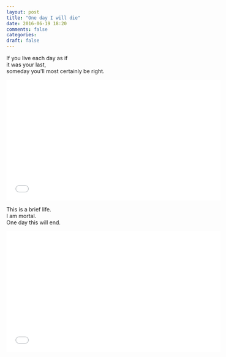 ```yaml
---
layout: post
title: "One day I will die"
date: 2016-06-19 18:20
comments: false
categories:
draft: false
---
```


If you live each day as if  
it was your last,  
someday you'll most
certainly be right.

<iframe width="560" height="315" src="//www.youtube.com/embed/UF8uR6Z6KLc?start=540&end=612" frameborder="0" allowfullscreen></iframe>

This is a brief life.  
I am mortal.  
One day this will end.

<iframe width="560" height="315" src="//www.youtube.com/embed/o4k4gVNb96k?start=145&end=225" frameborder="0" allowfullscreen></iframe>

